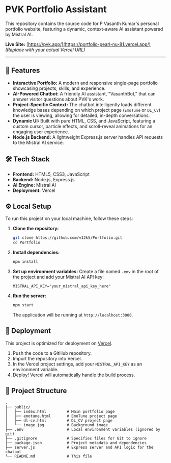 # PVK Portfolio Assistant

This repository contains the source code for P Vasanth Kumar's personal portfolio website, featuring a dynamic, context-aware AI assistant powered by Mistral AI.

**Live Site:** [https://pvk.app/](https://portfolio-pearl-nu-81.vercel.app/) *(Replace with your actual Vercel URL)*

---

## 🚀 Features

- **Interactive Portfolio:** A modern and responsive single-page portfolio showcasing projects, skills, and experience.
- **AI-Powered Chatbot:** A friendly AI assistant, "VasanthBot," that can answer visitor questions about PVK's work.
- **Project-Specific Context:** The chatbot intelligently loads different knowledge bases depending on which project page (`EmoTune` or `DL_CV`) the user is viewing, allowing for detailed, in-depth conversations.
- **Dynamic UI:** Built with pure HTML, CSS, and JavaScript, featuring a custom cursor, particle effects, and scroll-reveal animations for an engaging user experience.
- **Node.js Backend:** A lightweight Express.js server handles API requests to the Mistral AI service.

## 🛠️ Tech Stack

- **Frontend:** HTML5, CSS3, JavaScript
- **Backend:** Node.js, Express.js
- **AI Engine:** Mistral AI
- **Deployment:** Vercel

## ⚙️ Local Setup

To run this project on your local machine, follow these steps:

1.  **Clone the repository:**
    ```bash
    git clone https://github.com/v12k5/Portfolio.git
    cd Portfolio
    ```

2.  **Install dependencies:**
    ```bash
    npm install
    ```

3.  **Set up environment variables:**
    Create a file named `.env` in the root of the project and add your Mistral AI API key:
    ```env
    MISTRAL_API_KEY="your_mistral_api_key_here"
    ```

4.  **Run the server:**
    ```bash
    npm start
    ```
    The application will be running at `http://localhost:3000`.

## 🚀 Deployment

This project is optimized for deployment on [Vercel](https://vercel.com/).

1.  Push the code to a GitHub repository.
2.  Import the repository into Vercel.
3.  In the Vercel project settings, add your `MISTRAL_API_KEY` as an environment variable.
4.  Deploy! Vercel will automatically handle the build process.

## 📂 Project Structure

```
.
├── public/
│   ├── index.html         # Main portfolio page
│   ├── emotune.html       # EmoTune project page
│   ├── dl-cv.html         # DL_CV project page
│   └── image.jpg          # Background image
├── .env                   # Local environment variables (ignored by git)
├── .gitignore             # Specifies files for Git to ignore
├── package.json           # Project metadata and dependencies
├── server.js              # Express server and API logic for the chatbot
└── README.md              # This file
```
